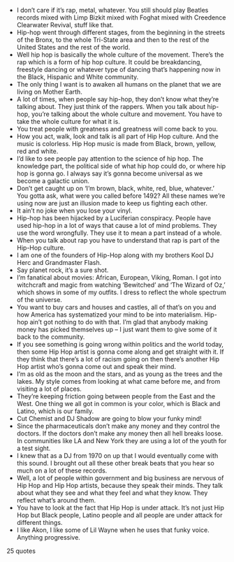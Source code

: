  - I don’t care if it’s rap, metal, whatever. You still should play Beatles records mixed with Limp Bizkit mixed with Foghat mixed with Creedence Clearwater Revival, stuff like that.
 - Hip-hop went through different stages, from the beginning in the streets of the Bronx, to the whole Tri-State area and then to the rest of the United States and the rest of the world.
 - Well hip hop is basically the whole culture of the movement. There’s the rap which is a form of hip hop culture. It could be breakdancing, freestyle dancing or whatever type of dancing that’s happening now in the Black, Hispanic and White community.
 - The only thing I want is to awaken all humans on the planet that we are living on Mother Earth.
 - A lot of times, when people say hip-hop, they don’t know what they’re talking about. They just think of the rappers. When you talk about hip-hop, you’re talking about the whole culture and movement. You have to take the whole culture for what it is.
 - You treat people with greatness and greatness will come back to you.
 - How you act, walk, look and talk is all part of Hip Hop culture. And the music is colorless. Hip Hop music is made from Black, brown, yellow, red and white.
 - I’d like to see people pay attention to the science of hip hop. The knowledge part, the political side of what hip hop could do, or where hip hop is gonna go. I always say it’s gonna become universal as we become a galactic union.
 - Don’t get caught up on ‘I’m brown, black, white, red, blue, whatever.’ You gotta ask, what were you called before 1492? All these names we’re using now are just an illusion made to keep us fighting each other.
 - It ain’t no joke when you lose your vinyl.
 - Hip-hop has been hijacked by a Luciferian conspiracy. People have used hip-hop in a lot of ways that cause a lot of mind problems. They use the word wrongfully. They use it to mean a part instead of a whole.
 - When you talk about rap you have to understand that rap is part of the Hip-Hop culture.
 - I am one of the founders of Hip-Hop along with my brothers Kool DJ Herc and Grandmaster Flash.
 - Say planet rock, it’s a sure shot.
 - I’m fanatical about movies: African, European, Viking, Roman. I got into witchcraft and magic from watching ‘Bewitched’ and ‘The Wizard of Oz,’ which shows in some of my outfits. I dress to reflect the whole spectrum of the universe.
 - You want to buy cars and houses and castles, all of that’s on you and how America has systematized your mind to be into materialism. Hip-hop ain’t got nothing to do with that. I’m glad that anybody making money has picked themselves up – I just want them to give some of it back to the community.
 - If you see something is going wrong within politics and the world today, then some Hip Hop artist is gonna come along and get straight with it. If they think that there’s a lot of racism going on then there’s another Hip Hop artist who’s gonna come out and speak their mind.
 - I’m as old as the moon and the stars, and as young as the trees and the lakes. My style comes from looking at what came before me, and from visiting a lot of places.
 - They’re keeping friction going between people from the East and the West. One thing we all got in common is your color, which is Black and Latino, which is our family.
 - Cut Chemist and DJ Shadow are going to blow your funky mind!
 - Since the pharmaceuticals don’t make any money and they control the doctors. If the doctors don’t make any money then all hell breaks loose. In communities like LA and New York they are using a lot of the youth for a test sight.
 - I knew that as a DJ from 1970 on up that I would eventually come with this sound. I brought out all these other break beats that you hear so much on a lot of these records.
 - Well, a lot of people within government and big business are nervous of Hip Hop and Hip Hop artists, because they speak their minds. They talk about what they see and what they feel and what they know. They reflect what’s around them.
 - You have to look at the fact that Hip Hop is under attack. It’s not just Hip Hop but Black people, Latino people and all people are under attack for different things.
 - I like Akon, I like some of Lil Wayne when he uses that funky voice. Anything progressive.

25 quotes